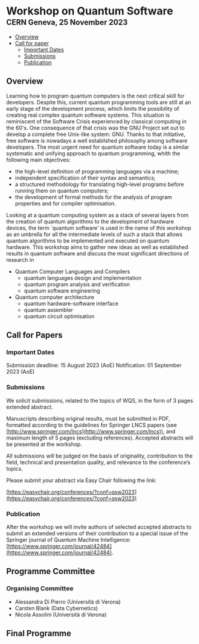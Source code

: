 # Workshop on Quantum Software <br/> <sub><sub> CERN Geneva, 25 November 2023 </sub></sub>

* [Overview](#overview)
* [Call for paper](#call-for-papers)
  * [Important Dates](#important-dates)
  * [Submissions](#submissions)
  * [Publication](#publication)

## Overview

Learning how to program quantum computers is the next critical skill for developers. Despite this, current quantum programming tools are still at an early stage of the development process, which limits the possibility of creating real complex quantum software systems. This situation is reminiscent of the Software Crisis experienced by classical computing in the 60's. One consequence of that crisis was the GNU Project set out to develop a complete free Unix-like system: GNU. Thanks to that initiative, free software is nowadays a well estabilshed philosophy among software developers. The most urgent need for quantum software today is a similar systematic and unifying approach to quantum programming, whith the following main objectives:

* the high-level definition of programming languages via a machine;
* independent specification of their syntax and semantics;
* a structured methodology for translating high-level programs before running them on quantum computers;
* the development of formal methods for the analysis of program properties and for compiler optimisation.

Looking at a quantum computing system as a stack of several layers from the creation of quantum algorithms to the development of hardware devices, the term `quantum software' is used in the name of this workshop as an umbrella for all the intermediate levels of such a stack that allows quantum algorithms to be implemented and executed on quantum hardware. This workshop aims to gather new ideas as well as established results in quantum software and discuss the most significant directions of research in

* Quantum Computer Languages and Compilers
  * quantum languages design and implementation
  * quantum program analysis and verification
  * quantum software engineering
* Quantum computer architecture
  * quantum hardware-software interface
  * quantum assembler
  * quantum circuit optimisation

## Call for Papers

### Important Dates

Submission deadline: 15 August 2023 (AoE)
Notification: 01 September 2023 (AoE)

### Submissions

We solicit submissions, related to the topics of WQS, in the form of 3 pages extended abstract.

Manuscripts describing original results, must be submitted in PDF, formatted according to the guidelines for Springer LNCS papers (see [http://www.springer.com/lncs](http://www.springer.com/lncs)), and maximum length of 5 pages (excluding references).
Accepted abstracts will be presented at the workshop.

All submissions will be judged on the basis of originality, contribution to the field, technical and presentation quality, and relevance to the conference’s topics.

Please submit your abstract via Easy Chair following the link:

[https://easychair.org/conferences/?conf=qsw2023](https://easychair.org/conferences/?conf=qsw2023)

### Publication

After the workshop we will invite authors of selected accepted abstracts to submit an extended versions of their contribution to a special issue of the Springer journal of Quantum Machine Intelligence: [https://www.springer.com/journal/42484](https://www.springer.com/journal/42484).

## Programme Committee

### Organising Committee

* Alessandra Di Pierro (Università di Verona)
* Carsten Blank (Data Cybernetics)
* Nicola Assolini (Università di Verona)

## Final Programme
